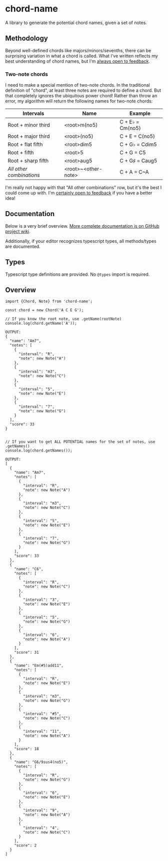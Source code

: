 # chord-name

A library to generate the potential chord names, given a set of notes.

## Methodology

Beyond well-defined chords like majors/minors/sevenths, there can be surprising variation in what a chord is called. What I've written reflects my best understanding of chord names, but I'm [always open to feedback](https://github.com/kiprobinson/chord-name/issues).

### Two-note chords

I need to make a special mention of two-note chords. In the traditional definition of "chord", at least three notes are required to define a chord. But that completely ignores the ubiquitous power chord! Rather than throw an error, my algorithm will return the following names for two-note chords:

| Intervals                | Name                     | Example          |
|--------------------------|--------------------------|------------------|
| Root + minor third       | \<root\>m(no5)           | C + E♭ = Cm(no5) |
| Root + major third       | \<root\>(no5)            | C + E = C(no5)   |
| Root + flat fifth        | \<root\>dim5             | C + G♭ = Cdim5   |
| Root + fifth             | \<root\>5                | C + G = C5       |
| Root + sharp fifth       | \<root\>aug5             | C + G♯ = Caug5   |
| _All other combinations_ | \<root\>\~\<other-note\> | C + A = C\~A     |

I'm really not happy with that "All other combinations" row, but it's the best I could come up with. I'm [certainly open to feedback](https://github.com/kiprobinson/chord-name/issues) if you have a better idea!


## Documentation 

Below is a very brief overview. [More complete documentation is on GitHub project wiki](https://github.com/kiprobinson/chord-name/wiki).

Additionally, if your editor recognizes typescript types, all methods/types are documented.

## Types

Typescript type definitions are provided. No `@types` import is required.


## Overview

```
import {Chord, Note} from 'chord-name';

const chord = new Chord('A C E G');

// If you know the root note, use .getName(rootNote)
console.log(chord.getName('A'));

OUTPUT:
{
  "name": "Am7",
  "notes": [
    {
      "interval": "R",
      "note": new Note("A")
    },
    {
      "interval": "m3",
      "note": new Note("C")
    },
    {
      "interval": "5",
      "note": new Note("E")
    },
    {
      "interval": "7",
      "note": new Note("G")
    }
  ],
  "score": 33
}


// If you want to get ALL POTENTIAL names for the set of notes, use .getNames()
console.log(chord.getNames());

OUTPUT:
[
  {
    "name": "Am7",
    "notes": [
      {
        "interval": "R",
        "note": new Note("A")
      },
      {
        "interval": "m3",
        "note": new Note("C")
      },
      {
        "interval": "5",
        "note": new Note("E")
      },
      {
        "interval": "7",
        "note": new Note("G")
      }
    ],
    "score": 33
  },
  {
    "name": "C6",
    "notes": [
      {
        "interval": "R",
        "note": new Note("C")
      },
      {
        "interval": "3",
        "note": new Note("E")
      },
      {
        "interval": "5",
        "note": new Note("G")
      },
      {
        "interval": "6",
        "note": new Note("A")
      }
    ],
    "score": 31
  },
  {
    "name": "Em(#5)add11",
    "notes": [
      {
        "interval": "R",
        "note": new Note("E")
      },
      {
        "interval": "m3",
        "note": new Note("G")
      },
      {
        "interval": "#5",
        "note": new Note("C")
      },
      {
        "interval": "11",
        "note": new Note("A")
      }
    ],
    "score": 18
  },
  {
    "name": "G6/9sus4(no5)",
    "notes": [
      {
        "interval": "R",
        "note": new Note("G")
      },
      {
        "interval": "6",
        "note": new Note("E")
      },
      {
        "interval": "9",
        "note": new Note("A")
      },
      {
        "interval": "4",
        "note": new Note("C")
      }
    ],
    "score": 2
  }
]

```
